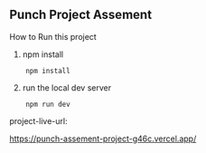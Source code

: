 ## Punch Project Assement

How to Run this project

1. npm install 

```
    npm install
```

2. run the local dev server

```
    npm run dev
```

project-live-url:

https://punch-assement-project-g46c.vercel.app/

